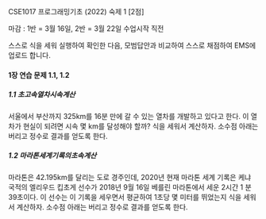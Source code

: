 CSE1017 프로그래밍기초 (2022) 숙제 1 [2점]

마감 : 1반 = 3월 16일, 2반 = 3월 22일 수업시작 직전

스스로 식을 세워 실행하여 확인한 다음, 
모범답안과 비교하여 스스로 채점하여 EMS에 업로드 합니다.

#### 1장 연습 문제 1.1, 1.2 

##### 1.1 초고속열차시속계산
서울에서 부산까지 325km를 16분 만에 갈 수 있는 열차를 개발하고 있다고 한다. 이 열차가 현실이 되려면 시속 몇 km를 달성해야 할까? 식을 세워서 계산하자. 소수점 아래는 버리고 정수로 결과를 얻도록 한다.

##### 1.2 마라톤세계기록의초속계산
마라톤은 42.195km를 달리는 도로 경주인데, 2020년 현재 마라톤 세계 기록은 케냐 국적의 엘리우드 킵초게 선수가 2018년 9월 16일 베를린 마라톤에서 세운 2시간 1 분 39초이다. 이 선수는 이 기록을 세우면서 평균하여 1초당 몇 미터를 뛰었는지 식을 세워서 계산하자. 소수점 아래는 버리고 정수로 결과를 얻도록 한다.
